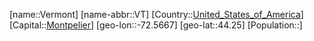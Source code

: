 ﻿---
location: [44.25,-72.5667]
type: State
tags:
- geo/State


SpocWebEntityId: 36071
isDeleted: false
confidential: public

---
[name::Vermont]
[name-abbr::VT]
[Country::[United_States_of_America](geo/Continent/North-America/United_States_of_America.md)]
[Capital::[Montpelier](geo/Continent/North-America/United_States_of_America/Vermont/Montpelier.md)]
[geo-lon::-72.5667]
[geo-lat::44.25]
[Population::]

